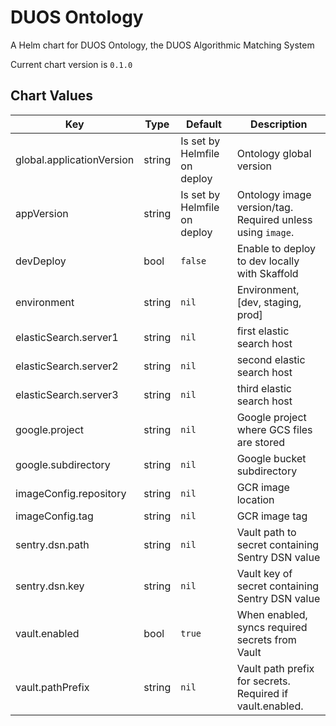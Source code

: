 DUOS Ontology
========
A Helm chart for DUOS Ontology, the DUOS Algorithmic Matching System

Current chart version is `0.1.0`





## Chart Values

| Key | Type | Default | Description |
|-----|------|---------|-------------|
| global.applicationVersion | string | Is set by Helmfile on deploy | Ontology global version |
| appVersion | string | Is set by Helmfile on deploy | Ontology image version/tag. Required unless using `image`. |
| devDeploy | bool | `false` | Enable to deploy to dev locally with Skaffold |
| environment | string | `nil` | Environment, [dev, staging, prod] |
| elasticSearch.server1 | string | `nil` | first elastic search host |
| elasticSearch.server2 | string | `nil` | second elastic search host |
| elasticSearch.server3 | string | `nil` | third elastic search host |
| google.project | string | `nil` | Google project where GCS files are stored |
| google.subdirectory | string | `nil` | Google bucket subdirectory |
| imageConfig.repository | string | `nil` | GCR image location |
| imageConfig.tag | string | `nil` | GCR image tag |
| sentry.dsn.path | string | `nil` | Vault path to secret containing Sentry DSN value |
| sentry.dsn.key | string | `nil` | Vault key of secret containing Sentry DSN value |
| vault.enabled | bool | `true` | When enabled, syncs required secrets from Vault |
| vault.pathPrefix | string | `nil` | Vault path prefix for secrets. Required if vault.enabled. |
